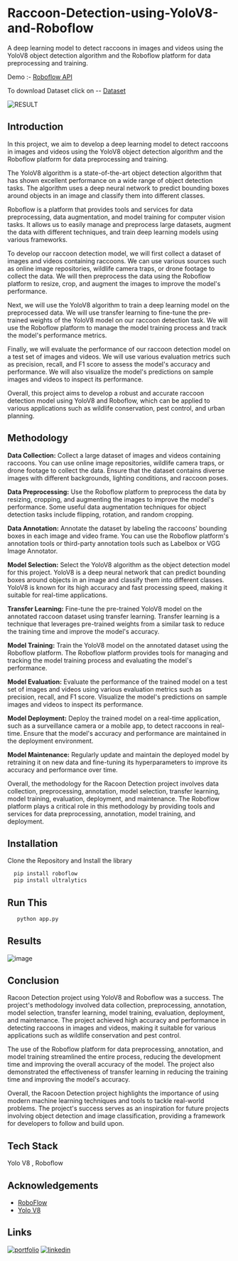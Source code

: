 # Raccoon-Detection-using-YoloV8-and-Roboflow
A deep learning model to detect raccoons in images and videos using the YoloV8 object detection algorithm and the Roboflow platform for data preprocessing and training.

Demo :- 
[Roboflow API](https://app.roboflow.com/symbiosis-institute-of-technology-6mptx/raccoon-detection-bow7l/1)

 To download Dataset click on -- [Dataset](https://app.roboflow.com/symbiosis-institute-of-technology-6mptx/raccoon-detection-bow7l/1)

![RESULT](https://user-images.githubusercontent.com/62471058/224153467-8c62eb6c-1096-481b-8c51-13d4e803ab50.png)


## Introduction

In this project, we aim to develop a deep learning model to detect raccoons in images and videos using the YoloV8 object detection algorithm and the Roboflow platform for data preprocessing and training.

The YoloV8 algorithm is a state-of-the-art object detection algorithm that has shown excellent performance on a wide range of object detection tasks. The algorithm uses a deep neural network to predict bounding boxes around objects in an image and classify them into different classes.

Roboflow is a platform that provides tools and services for data preprocessing, data augmentation, and model training for computer vision tasks. It allows us to easily manage and preprocess large datasets, augment the data with different techniques, and train deep learning models using various frameworks.

To develop our raccoon detection model, we will first collect a dataset of images and videos containing raccoons. We can use various sources such as online image repositories, wildlife camera traps, or drone footage to collect the data. We will then preprocess the data using the Roboflow platform to resize, crop, and augment the images to improve the model's performance.

Next, we will use the YoloV8 algorithm to train a deep learning model on the preprocessed data. We will use transfer learning to fine-tune the pre-trained weights of the YoloV8 model on our raccoon detection task. We will use the Roboflow platform to manage the model training process and track the model's performance metrics.

Finally, we will evaluate the performance of our raccoon detection model on a test set of images and videos. We will use various evaluation metrics such as precision, recall, and F1 score to assess the model's accuracy and performance. We will also visualize the model's predictions on sample images and videos to inspect its performance.

Overall, this project aims to develop a robust and accurate raccoon detection model using YoloV8 and Roboflow, which can be applied to various applications such as wildlife conservation, pest control, and urban planning.

## Methodology

 **Data Collection:** 
Collect a large dataset of images and videos containing raccoons. You can use online image repositories, wildlife camera traps, or drone footage to collect the data. Ensure that the dataset contains diverse images with different backgrounds, lighting conditions, and raccoon poses.

**Data Preprocessing:**
Use the Roboflow platform to preprocess the data by resizing, cropping, and augmenting the images to improve the model's performance. Some useful data augmentation techniques for object detection tasks include flipping, rotation, and random cropping.

**Data Annotation:**
Annotate the dataset by labeling the raccoons' bounding boxes in each image and video frame. You can use the Roboflow platform's annotation tools or third-party annotation tools such as Labelbox or VGG Image Annotator.

**Model Selection:**
Select the YoloV8 algorithm as the object detection model for this project. YoloV8 is a deep neural network that can predict bounding boxes around objects in an image and classify them into different classes. YoloV8 is known for its high accuracy and fast processing speed, making it suitable for real-time applications.

**Transfer Learning:**
Fine-tune the pre-trained YoloV8 model on the annotated raccoon dataset using transfer learning. Transfer learning is a technique that leverages pre-trained weights from a similar task to reduce the training time and improve the model's accuracy.

**Model Training:**
Train the YoloV8 model on the annotated dataset using the Roboflow platform. The Roboflow platform provides tools for managing and tracking the model training process and evaluating the model's performance.

**Model Evaluation:**
Evaluate the performance of the trained model on a test set of images and videos using various evaluation metrics such as precision, recall, and F1 score. Visualize the model's predictions on sample images and videos to inspect its performance.

**Model Deployment:**
Deploy the trained model on a real-time application, such as a surveillance camera or a mobile app, to detect raccoons in real-time. Ensure that the model's accuracy and performance are maintained in the deployment environment.

**Model Maintenance:**
Regularly update and maintain the deployed model by retraining it on new data and fine-tuning its hyperparameters to improve its accuracy and performance over time.

Overall, the methodology for the Racoon Detection project involves data collection, preprocessing, annotation, model selection, transfer learning, model training, evaluation, deployment, and maintenance. The Roboflow platform plays a critical role in this methodology by providing tools and services for data preprocessing, annotation, model training, and deployment.



## Installation

Clone the Repository
and Install the library

```bash
  pip install roboflow
  pip install ultralytics
```

## Run This

```bash
   python app.py
```

## Results

![image](https://user-images.githubusercontent.com/62471058/224157062-3d7bf540-aea7-4646-abeb-898712720ba9.png)


## Conclusion
Racoon Detection project using YoloV8 and Roboflow was a success. The project's methodology involved data collection, preprocessing, annotation, model selection, transfer learning, model training, evaluation, deployment, and maintenance. The project achieved high accuracy and performance in detecting raccoons in images and videos, making it suitable for various applications such as wildlife conservation and pest control.

The use of the Roboflow platform for data preprocessing, annotation, and model training streamlined the entire process, reducing the development time and improving the overall accuracy of the model. The project also demonstrated the effectiveness of transfer learning in reducing the training time and improving the model's accuracy.

Overall, the Racoon Detection project highlights the importance of using modern machine learning techniques and tools to tackle real-world problems. The project's success serves as an inspiration for future projects involving object detection and image classification, providing a framework for developers to follow and build upon.

## Tech Stack

Yolo V8 , Roboflow 


## Acknowledgements

- [RoboFlow](https://roboflow.com/)
- [Yolo V8](https://github.com/ultralytics/ultralytics)

## Links

[![portfolio](https://img.shields.io/badge/my_portfolio-000?style=for-the-badge&logo=ko-fi&logoColor=white)](https://sv2441.github.io/sandeepp/)
[![linkedin](https://img.shields.io/badge/linkedin-0A66C2?style=for-the-badge&logo=linkedin&logoColor=white)](https://www.linkedin.com/in/sandeep-vishwakarma-3b592b174/)

